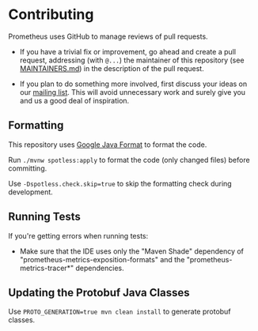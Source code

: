 # Contributing

Prometheus uses GitHub to manage reviews of pull requests.

* If you have a trivial fix or improvement, go ahead and create a pull request,
  addressing (with `@...`) the maintainer of this repository (see
  [MAINTAINERS.md](MAINTAINERS.md)) in the description of the pull request.

* If you plan to do something more involved, first discuss your ideas
  on our [mailing list](https://groups.google.com/forum/?fromgroups#!forum/prometheus-developers).
  This will avoid unnecessary work and surely give you and us a good deal
  of inspiration.

## Formatting

This repository uses [Google Java Format](https://github.com/google/google-java-format) to format the code.

Run `./mvnw spotless:apply` to format the code (only changed files) before committing.

Use `-Dspotless.check.skip=true` to skip the formatting check during development.

## Running Tests

If you're getting errors when running tests:

- Make sure that the IDE uses only the "Maven Shade" dependency of "prometheus-metrics-exposition-formats" and the "prometheus-metrics-tracer*" dependencies.
  
## Updating the Protobuf Java Classes

Use `PROTO_GENERATION=true mvn clean install` to generate protobuf classes.
